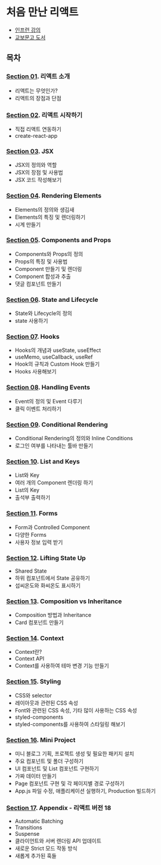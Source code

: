 # 처음 만난 리액트

* [인프런 강의]
* [교보문고 도서]

## 목차

### [Section 01]. 리액트 소개

* 리액트는 무엇인가?
* 리액트의 장점과 단점

### [Section 02]. 리액트 시작하기

* 직접 리액트 연동하기
* create-react-app

### [Section 03]. JSX

* JSX의 정의와 역할
* JSX의 장점 및 사용법
* JSX 코드 작성해보기

### [Section 04]. Rendering Elements

* Elements의 정의와 생김새
* Elements의 특징 및 렌더링하기
* 시계 만들기

### [Section 05]. Components and Props

* Components와 Props의 정의
* Props의 특징 및 사용법
* Component 만들기 및 렌더링
* Component 합성과 추출
* 댓글 컴포넌트 만들기

### [Section 06]. State and Lifecycle

* State와 Lifecycle의 정의
* state 사용하기

### [Section 07]. Hooks

* Hooks의 개념과 useState, useEffect
* useMemo, useCallback, useRef
* Hook의 규칙과 Custom Hook 만들기
* Hooks 사용해보기

### [Section 08]. Handling Events

* Event의 정의 및 Event 다루기
* 클릭 이벤트 처리하기

### [Section 09]. Conditional Rendering

* Conditional Rendering의 정의와 Inline Conditions
* 로그인 여부를 나타내는 툴바 만들기

### [Section 10]. List and Keys

* List와 Key
* 여러 개의 Component 렌더링 하기
* List의 Key
* 출석부 출력하기

### [Section 11]. Forms

* Form과 Controlled Component
* 다양한 Forms
* 사용자 정보 입력 받기

### [Section 12]. Lifting State Up

* Shared State
* 하위 컴포넌트에서 State 공유하기
* 섭씨온도와 화씨온도 표시하기

### [Section 13]. Composition vs Inheritance

* Composition 방법과 Inheritance
* Card 컴포넌트 만들기

### [Section 14]. Context

* Context란?
* Context API
* Context를 사용하여 테마 변경 기능 만들기

### [Section 15]. Styling

* CSS와 selector
* 레이아웃과 관련된 CSS 속성
* Font와 관련된 CSS 속성, 기타 많이 사용하는 CSS 속성
* styled-components
* styled-components를 사용하여 스타일링 해보기

### [Section 16]. Mini Project

* 미니 블로그 기획, 프로젝트 생성 및 필요한 패키지 설치
* 주요 컴포넌트 및 폴더 구성하기
* UI 컴포넌트 및 List 컴포넌트 구현하기
* 가짜 데이터 만들기
* Page 컴포넌트 구현 및 각 페이지별 경로 구성하기
* App.js 파일 수정, 애플리케이션 실행하기, Production 빌드하기

### [Section 17]. Appendix - 리액트 버전 18

* Automatic Batching
* Transitions
* Suspense
* 클라이언트와 서버 렌더링 API 업데이트
* 새로운 Strict 모드 작동 방식
* 새롭게 추가된 훅들

<!-- 링크 모음 -->
[인프런 강의]: https://www.inflearn.com/course/%EC%B2%98%EC%9D%8C-%EB%A7%8C%EB%82%9C-%EB%A6%AC%EC%95%A1%ED%8A%B8
[교보문고 도서]: https://product.kyobobook.co.kr/detail/S000211547365
[Section 01]: ./Section01.md
[Section 02]: ./Section02.md
[Section 03]: ./Section03.md
[Section 04]: ./Section04.md
[Section 05]: ./Section05.md
[Section 06]: ./Section06.md
[Section 07]: ./Section07.md
[Section 08]: ./Section08.md
[Section 09]: ./Section09.md
[Section 10]: ./Section10.md
[Section 11]: ./Section11.md
[Section 12]: ./Section12.md
[Section 13]: ./Section13.md
[Section 14]: ./Section14.md
[Section 15]: ./Section15.md
[Section 16]: ./Section16.md
[Section 17]: ./Section17.md